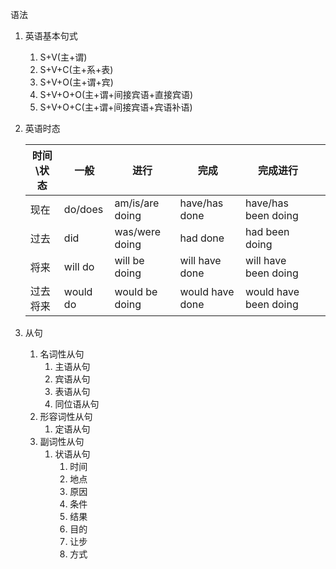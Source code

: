 语法

1. 英语基本句式

   1. S+V(主+谓)
   2. S+V+C(主+系+表)
   3. S+V+O(主+谓+宾)
   4. S+V+O+O(主+谓+间接宾语+直接宾语)
   5. S+V+O+C(主+谓+间接宾语+宾语补语)

2. 英语时态

   | 时间\状态 | 一般     | 进行            | 完成            | 完成进行              |      |
   | --------- | -------- | --------------- | --------------- | --------------------- | ---- |
   | 现在      | do/does  | am/is/are doing | have/has done   | have/has been doing   |      |
   | 过去      | did      | was/were doing  | had done        | had been doing        |      |
   | 将来      | will do  | will be doing   | will have done  | will have been doing  |      |
   | 过去将来  | would do | would be doing  | would have done | would have been doing |      |

3. 从句

   1. 名词性从句
      1. 主语从句
      2. 宾语从句
      3. 表语从句
      4. 同位语从句
   2. 形容词性从句
      1. 定语从句
   3. 副词性从句
      1. 状语从句
         1. 时间
         2. 地点
         3. 原因
         4. 条件
         5. 结果
         6. 目的
         7. 让步
         8. 方式